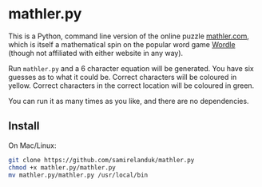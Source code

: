 # mathler.py

This is a Python, command line version of the online puzzle [mathler.com](https://mathler.com), which is itself a mathematical spin on the popular word game [Wordle](https://www.powerlanguage.co.uk/wordle/) (though not affiliated with either website in any way).

Run `mathler.py` and a 6 character equation will be generated. You have six guesses as to what it could be. Correct characters will be coloured in yellow. Correct characters in the correct location will be coloured in green.

You can run it as many times as you like, and there are no dependencies. 

## Install

On Mac/Linux:

```bash
git clone https://github.com/samirelanduk/mathler.py
chmod +x mathler.py/mathler.py
mv mathler.py/mathler.py /usr/local/bin
```
